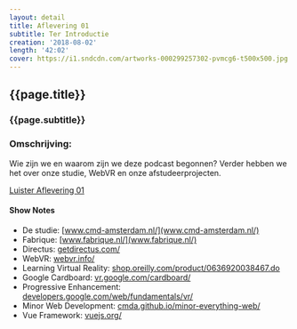 ```yaml
---
layout: detail
title: Aflevering 01
subtitle: Ter Introductie
creation: '2018-08-02'
length: '42:02'
cover: https://i1.sndcdn.com/artworks-000299257302-pvmcg6-t500x500.jpg
---
```



## {{page.title}}

### {{page.subtitle}}

### Omschrijving:
Wie zijn we en waarom zijn we deze podcast begonnen? Verder hebben we het over onze studie, WebVR en onze afstudeerprojecten.

[Luister Aflevering 01](https://soundcloud.com/thebabbelbox/001-ter-introductie)

#### Show Notes
* De studie: [www.cmd-amsterdam.nl/](www.cmd-amsterdam.nl/)
* Fabrique: [www.fabrique.nl/](www.fabrique.nl/)
* Directus: [getdirectus.com/](getdirectus.com)
* WebVR: [webvr.info/](webvr.info/)
* Learning Virtual Reality: [shop.oreilly.com/product/0636920038467.do](shop.oreilly.com/product/0636920038467.do)
* Google Cardboard: [vr.google.com/cardboard/](vr.google.com/cardboard/)
* Progressive Enhancement: [developers.google.com/web/fundamentals/vr/](developers.google.com/web/fundamentals/vr/)
* Minor Web Development: [cmda.github.io/minor-everything-web/](cmda.github.io/minor-everything-web/)
* Vue Framework: [vuejs.org/](vuejs.org/)

